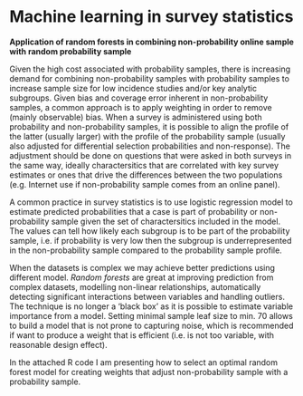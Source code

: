 # Machine learning in survey statistics
**Application of random forests in combining non-probability online sample with random probability sample**

Given the high cost associated with probability samples, there is increasing demand for combining non-probability samples with probability samples to increase sample size for low incidence studies and/or key analytic subgroups. Given bias and coverage error inherent in non-probability samples, a common approach is to apply weighting in order to remove (mainly observable) bias. When a survey is administered using both probability and non-probability samples, it is possible to align the profile of the latter (usually larger) with the profile of the probability sample (usually also adjusted for differential selection probabilities and non-response). The adjustment should be done on questions that were asked in both surveys in the same way, ideally charactersitics that are correlated with key survey estimates or ones that drive the differences between the two populations (e.g. Internet use if non-probability sample comes from an online panel). 

A common practice in survey statistics is to use logistic regression model to estimate predicted probabilities that a case is part of probability or non-probability sample given the set of charactersitics included in the model. The values can tell how likely each subgroup is to be part of the probability sample, i.e. if probability is very low then the subgroup is underrepresented in the non-probability sample compared to the probability sample profile. 

When the datasets is complex we may achieve better predictions using different model. *Random forests* are great at improving prediction from complex datasets, modelling non-linear relationships, automatically detecting significant interactions between variables and handling outliers. The technique is no longer a ‘black box’ as it is possible to estimate variable importance from a model. Setting minimal sample leaf size to min. 70 allows to build a model that is not prone to capturing noise, which is recommended if want to produce a weight that is efficient (i.e. is not too variable, with reasonable design effect).  

In the attached R code I am presenting how to select an optimal random forest model for creating weights that adjust non-probability sample with a probability sample. 
